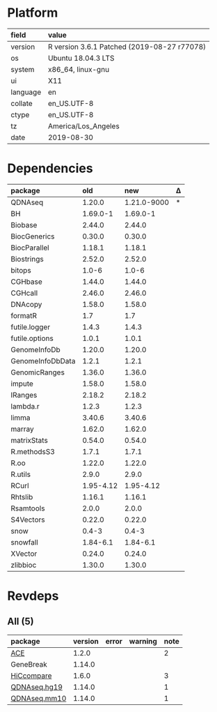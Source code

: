 # Platform

|field    |value                                       |
|:--------|:-------------------------------------------|
|version  |R version 3.6.1 Patched (2019-08-27 r77078) |
|os       |Ubuntu 18.04.3 LTS                          |
|system   |x86_64, linux-gnu                           |
|ui       |X11                                         |
|language |en                                          |
|collate  |en_US.UTF-8                                 |
|ctype    |en_US.UTF-8                                 |
|tz       |America/Los_Angeles                         |
|date     |2019-08-30                                  |

# Dependencies

|package          |old       |new         |Δ  |
|:----------------|:---------|:-----------|:--|
|QDNAseq          |1.20.0    |1.21.0-9000 |*  |
|BH               |1.69.0-1  |1.69.0-1    |   |
|Biobase          |2.44.0    |2.44.0      |   |
|BiocGenerics     |0.30.0    |0.30.0      |   |
|BiocParallel     |1.18.1    |1.18.1      |   |
|Biostrings       |2.52.0    |2.52.0      |   |
|bitops           |1.0-6     |1.0-6       |   |
|CGHbase          |1.44.0    |1.44.0      |   |
|CGHcall          |2.46.0    |2.46.0      |   |
|DNAcopy          |1.58.0    |1.58.0      |   |
|formatR          |1.7       |1.7         |   |
|futile.logger    |1.4.3     |1.4.3       |   |
|futile.options   |1.0.1     |1.0.1       |   |
|GenomeInfoDb     |1.20.0    |1.20.0      |   |
|GenomeInfoDbData |1.2.1     |1.2.1       |   |
|GenomicRanges    |1.36.0    |1.36.0      |   |
|impute           |1.58.0    |1.58.0      |   |
|IRanges          |2.18.2    |2.18.2      |   |
|lambda.r         |1.2.3     |1.2.3       |   |
|limma            |3.40.6    |3.40.6      |   |
|marray           |1.62.0    |1.62.0      |   |
|matrixStats      |0.54.0    |0.54.0      |   |
|R.methodsS3      |1.7.1     |1.7.1       |   |
|R.oo             |1.22.0    |1.22.0      |   |
|R.utils          |2.9.0     |2.9.0       |   |
|RCurl            |1.95-4.12 |1.95-4.12   |   |
|Rhtslib          |1.16.1    |1.16.1      |   |
|Rsamtools        |2.0.0     |2.0.0       |   |
|S4Vectors        |0.22.0    |0.22.0      |   |
|snow             |0.4-3     |0.4-3       |   |
|snowfall         |1.84-6.1  |1.84-6.1    |   |
|XVector          |0.24.0    |0.24.0      |   |
|zlibbioc         |1.30.0    |1.30.0      |   |

# Revdeps

## All (5)

|package                                 |version |error |warning |note |
|:---------------------------------------|:-------|:-----|:-------|:----|
|[ACE](problems.md#ace)                  |1.2.0   |      |        |2    |
|GeneBreak                               |1.14.0  |      |        |     |
|[HiCcompare](problems.md#hiccompare)    |1.6.0   |      |        |3    |
|[QDNAseq.hg19](problems.md#qdnaseqhg19) |1.14.0  |      |        |1    |
|[QDNAseq.mm10](problems.md#qdnaseqmm10) |1.14.0  |      |        |1    |

